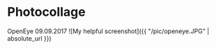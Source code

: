 # Photocollage
OpenEye 09.09.2017
![My helpful screenshot]({{ "/pic/openeye.JPG" | absolute_url }})
